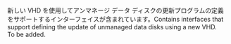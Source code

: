 <Namespace Name="Microsoft.Azure.Management.Compute.Fluent.VirtualMachineUnmanagedDataDisk.UpdateDefinitionWithNewVhd">
  <Docs>
    <summary><span data-ttu-id="699d5-101">新しい VHD を使用してアンマネージ データ ディスクの更新プログラムの定義をサポートするインターフェイスが含まれています。</span><span class="sxs-lookup"><span data-stu-id="699d5-101">Contains interfaces that support defining the update of unmanaged data disks using a new VHD.</span></span></summary> 
    <remarks>To be added.</remarks>
  </Docs>
</Namespace>

